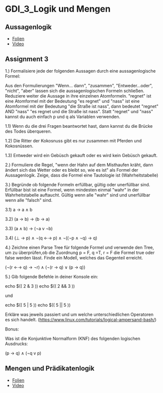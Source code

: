 # GDI_3_Logik und Mengen

## Aussagenlogik

* [Folien](https://docs.google.com/presentation/d/1dujrq3RTFDCgTUwCNwAacjZK6SfUYasNXWxUyLktdnY/edit?usp=sharing)
* [Video](https://youtu.be/2vfaQLVStmU)

## Assignment 3

1.) Formalisiere jede der folgenden Aussagen durch eine aussagenlogische Formel:

Aus den Formulierungen "Wenn... dann", "zusammen", "Entweder...oder", "nicht", "aber" lassen sich die aussagenlogischen Formeln schließen.
Reduziere weiter die Aussage in ihre einzelnen Atomformeln. 
"regnet" ist eine Atomformel mit der Bedeutung "es regnet" und "nass" ist eine Atomformel mit der Bedeutung "die Straße ist nass", dann bedeutet "regnet" AND "nass" "es regnet und die Straße ist nass". 
Statt "regnet" und "nass" kannst du auch einfach p und q als Variablen verwenden.

  1.1) Wenn du die drei Fragen beantwortet hast, dann kannst du die Brücke des Todes überqueren.

  1.2) Die Ritter der Kokosnuss gibt es nur zusammen mit Pferden und Kokosnüssen.

  1.3) Entweder wird ein Gebüsch gekauft oder es wird kein Gebüsch gekauft.

2.) Formuliere die Regel, "wenn der Hahn auf dem Misthaufen kräht, dann ändert sich
das Wetter oder es bleibt so, wie es ist" als Formel der Aussagenlogik. Zeige, dass die
Formel eine Tautologie ist (Wahrheitstabelle)

3.) Begründe ob folgende Formeln erfüllbar, gültig oder unerfüllbar sind.
Erfüllbar bist ist eine Formel, wenn mindesten einmal "wahr" in der Wahrheitstabelle auftaucht.
Gültig wenn alle "wahr" sind und unerfüllbar wenn alle "falsch" sind.

  3.1)  a → a ∧ b

  3.2) (a → b) → (b → a)

  3.3) (a ∧ b) → (¬a v ¬b)

  3.4) (⊥ → p) ∧ ¬(q ←→ p) ∧ ¬((¬p ∧ ¬q) → q)

4.) Zeichne einen Parse Tree für folgende Formel und verwende den Tree, um zu überprüfen,ob die Zuordnung p = F, q =T, r = F die Formel true oder false werden lässt. Finde
ein Modell, welches das Gegenteil erreicht.

(¬(r ←→ q) → ¬r) ∧ (¬(r → q) ∨ (p → q))

5.) Gib folgende Befehle in deiner Konsole ein:

  echo $(( 2 & 3 ))
  echo $(( 2 && 3 ))

und

  echo $(( 5 | 5 ))
  echo $(( 5 || 5 ))

Erkläre was jeweils passiert und um welche unterschiedlichen Operatoren es sich handelt.
(https://www.linux.com/tutorials/logical-ampersand-bash/)

Bonus:

Was ist die Konjunktive Normalform (KNF) des folgenden logischen Ausdrucks:

(p -> q) ∧ (¬q v p)

## Mengen und Prädikatenlogik

* [Folien](https://docs.google.com/presentation/d/19b51V9_RjuJAN9ogYhZnPZVNFqUhMPqgbDJviZoaoDk/edit?usp=sharing)
* [Video](https://youtu.be/zs8ZHLRPZhI)

